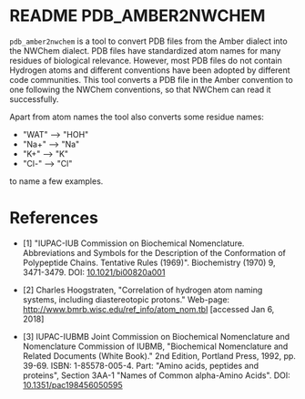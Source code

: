 # README PDB_AMBER2NWCHEM

`pdb_amber2nwchem` is a tool to convert PDB files from the Amber
dialect into the NWChem dialect. PDB files have standardized atom
names for many residues of biological relevance. However, most PDB
files do not contain Hydrogen atoms and different conventions have
been adopted by different code communities. This tool converts
a PDB file in the Amber convention to one following the NWChem
conventions, so that NWChem can read it successfully.

Apart from atom names the tool also converts some residue names:
- "WAT" --> "HOH"
- "Na+" --> "Na"
- "K+"  --> "K"
- "Cl-" --> "Cl"

to name a few examples.

# References

- [1] "IUPAC-IUB Commission on Biochemical Nomenclature. 
      Abbreviations and Symbols for the Description of the
      Conformation of Polypeptide Chains. Tentative Rules (1969)".
      Biochemistry (1970) 9, 3471-3479.
      DOI: [10.1021/bi00820a001](https://doi.org/10.1021/bi00820a001)

- [2] Charles Hoogstraten, "Correlation of hydrogen atom naming
      systems, including diastereotopic protons." Web-page:
      http://www.bmrb.wisc.edu/ref_info/atom_nom.tbl 
      [accessed Jan 6, 2018]

- [3] IUPAC-IUBMB Joint Commission on Biochemical Nomenclature
      and Nomenclature Commission of IUBMB, "Biochemical
      Nomenclature and Related Documents (White Book)." 2nd Edition,
      Portland Press, 1992, pp. 39-69. ISBN: 1-85578-005-4.
      Part: "Amino acids, peptides and proteins", Section 3AA-1
      "Names of Common alpha-Amino Acids". 
      DOI: [10.1351/pac198456050595](https://doi.org/10.1351/pac198456050595)
